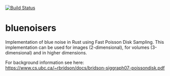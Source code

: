 [![Build Status](https://travis-ci.org/ConnyOnny/bluenoisers.svg?branch=master)](https://travis-ci.org/ConnyOnny/bluenoisers)

# bluenoisers
Implementation of blue noise in Rust using Fast Poisson Disk Sampling.
This implementation can be used for images (2-dimensional), for volumes (3-dimensional) and in higher dimensions.

For background information see here: https://www.cs.ubc.ca/~rbridson/docs/bridson-siggraph07-poissondisk.pdf
